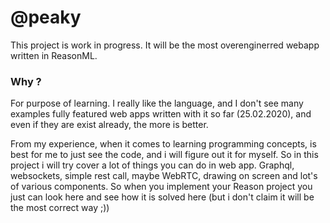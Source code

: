 # @peaky

This project is work in progress.
It will be the most overenginerred webapp written in ReasonML.

### Why ?

For purpose of learning. I really like the language, and I don't see many examples fully featured web apps written with it so far (25.02.2020), and even if they are exist already, the more is better.

From my experience, when it comes to learning programming concepts, is best for me to just see the code, and i will figure out it for myself. So in this project i will try cover a lot of things you can do in web app. Graphql, websockets, simple rest call, maybe WebRTC, drawing on screen and lot's of various components. So when you implement your Reason project you just can look here and see how it is solved here (but i don't claim it will be the most correct way ;))
